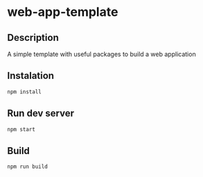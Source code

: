 # web-app-template

## Description
A simple template with useful packages to build a web application

## Instalation

```bash
npm install
```

## Run dev server

```bash
npm start
```

## Build

```bash
npm run build
```